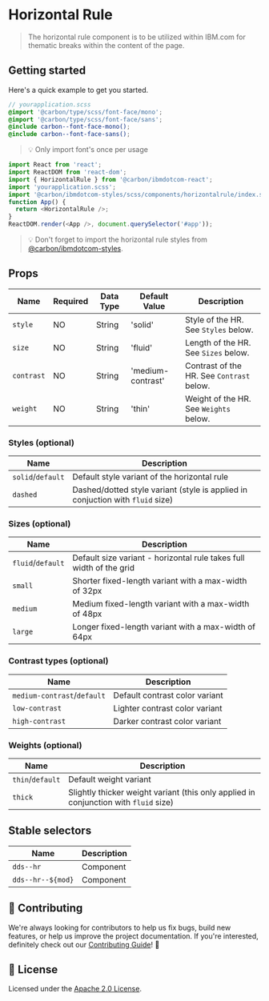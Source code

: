 # Horizontal Rule

> The horizontal rule component is to be utilized within IBM.com for thematic
> breaks within the content of the page.

## Getting started

Here's a quick example to get you started.

```scss
// yourapplication.scss
@import '@carbon/type/scss/font-face/mono';
@import '@carbon/type/scss/font-face/sans';
@include carbon--font-face-mono();
@include carbon--font-face-sans();
```

> 💡 Only import font's once per usage

```javascript
import React from 'react';
import ReactDOM from 'react-dom';
import { HorizontalRule } from '@carbon/ibmdotcom-react';
import 'yourapplication.scss';
import '@carbon/ibmdotcom-styles/scss/components/horizontalrule/index.scss';
function App() {
  return <HorizontalRule />;
}
ReactDOM.render(<App />, document.querySelector('#app'));
```

> 💡 Don't forget to import the horizontal rule styles from
> [@carbon/ibmdotcom-styles](https://github.com/carbon-design-system/ibm-dotcom-library/blob/master/packages/styles).

## Props

| Name       | Required | Data Type | Default Value     | Description                               |
| ---------- | -------- | --------- | ----------------- | ----------------------------------------- |
| `style`    | NO       | String    | 'solid'           | Style of the HR. See `Styles` below.      |
| `size`     | NO       | String    | 'fluid'           | Length of the HR. See `Sizes` below.      |
| `contrast` | NO       | String    | 'medium-contrast' | Contrast of the HR. See `Contrast` below. |
| `weight`   | NO       | String    | 'thin'            | Weight of the HR. See `Weights` below.    |

### Styles (optional)

| Name              | Description                                                                    |
| ----------------- | ------------------------------------------------------------------------------ |
| `solid`/`default` | Default style variant of the horizontal rule                                   |
| `dashed`          | Dashed/dotted style variant (style is applied in conjuction with `fluid` size) |

### Sizes (optional)

| Name              | Description                                                         |
| ----------------- | ------------------------------------------------------------------- |
| `fluid`/`default` | Default size variant - horizontal rule takes full width of the grid |
| `small`           | Shorter fixed-length variant with a max-width of 32px               |
| `medium`          | Medium fixed-length variant with a max-width of 48px                |
| `large`           | Longer fixed-length variant with a max-width of 64px                |

### Contrast types (optional)

| Name                        | Description                    |
| --------------------------- | ------------------------------ |
| `medium-contrast`/`default` | Default contrast color variant |
| `low-contrast`              | Lighter contrast color variant |
| `high-contrast`             | Darker contrast color variant  |

### Weights (optional)

| Name             | Description                                                                          |
| ---------------- | ------------------------------------------------------------------------------------ |
| `thin`/`default` | Default weight variant                                                               |
| `thick`          | Slightly thicker weight variant (this only applied in conjunction with `fluid` size) |

## Stable selectors

| Name              | Description |
| ----------------- | ----------- |
| `dds--hr`         | Component   |
| `dds--hr--${mod}` | Component   |

## 🙌 Contributing

We're always looking for contributors to help us fix bugs, build new features,
or help us improve the project documentation. If you're interested, definitely
check out our
[Contributing Guide](https://github.com/carbon-design-system/ibm-dotcom-library/blob/master/.github/CONTRIBUTING.md)!
👀

## 📝 License

Licensed under the
[Apache 2.0 License](https://github.com/carbon-design-system/ibm-dotcom-library/blob/master/LICENSE).

